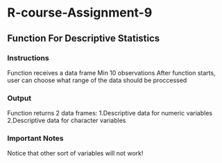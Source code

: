 # R-course-Assignment-9
## Function For Descriptive Statistics

### Instructions
Function receives a data frame
Min 10 observations
After function starts, user can choose what range of the data should be proccessed

### Output
Function returns 2 data frames:
1.Descriptive data for numeric variables
2.Descriptive data for character variables

### Important Notes
Notice that other sort of variables will not work!
